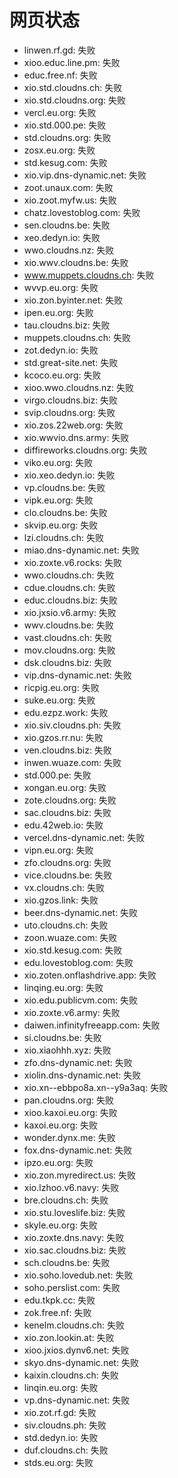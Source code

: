 # 网页状态
- linwen.rf.gd: 失败
- xioo.educ.line.pm: 失败
- educ.free.nf: 失败
- xio.std.cloudns.ch: 失败
- xio.std.cloudns.org: 失败
- vercl.eu.org: 失败
- xio.std.000.pe: 失败
- std.cloudns.org: 失败
- zosx.eu.org: 失败
- std.kesug.com: 失败
- xio.vip.dns-dynamic.net: 失败
- zoot.unaux.com: 失败
- xio.zoot.myfw.us: 失败
- chatz.lovestoblog.com: 失败
- sen.cloudns.be: 失败
- xeo.dedyn.io: 失败
- wwo.cloudns.nz: 失败
- xio.wwv.cloudns.be: 失败
- www.muppets.cloudns.ch: 失败
- wvvp.eu.org: 失败
- xio.zon.byinter.net: 失败
- ipen.eu.org: 失败
- tau.cloudns.biz: 失败
- muppets.cloudns.ch: 失败
- zot.dedyn.io: 失败
- std.great-site.net: 失败
- kcoco.eu.org: 失败
- xioo.wwo.cloudns.nz: 失败
- virgo.cloudns.biz: 失败
- svip.cloudns.org: 失败
- xio.zos.22web.org: 失败
- xio.wwvio.dns.army: 失败
- diffireworks.cloudns.org: 失败
- viko.eu.org: 失败
- xio.xeo.dedyn.io: 失败
- vp.cloudns.be: 失败
- vipk.eu.org: 失败
- clo.cloudns.be: 失败
- skvip.eu.org: 失败
- lzi.cloudns.ch: 失败
- miao.dns-dynamic.net: 失败
- xio.zoxte.v6.rocks: 失败
- wwo.cloudns.ch: 失败
- cdue.cloudns.ch: 失败
- educ.cloudns.biz: 失败
- xio.jxsio.v6.army: 失败
- wwv.cloudns.be: 失败
- vast.cloudns.ch: 失败
- mov.cloudns.org: 失败
- dsk.cloudns.biz: 失败
- vip.dns-dynamic.net: 失败
- ricpig.eu.org: 失败
- suke.eu.org: 失败
- edu.ezpz.work: 失败
- xio.siv.cloudns.ph: 失败
- xio.gzos.rr.nu: 失败
- ven.cloudns.biz: 失败
- inwen.wuaze.com: 失败
- std.000.pe: 失败
- xongan.eu.org: 失败
- zote.cloudns.org: 失败
- sac.cloudns.biz: 失败
- edu.42web.io: 失败
- vercel.dns-dynamic.net: 失败
- vipn.eu.org: 失败
- zfo.cloudns.org: 失败
- vice.cloudns.be: 失败
- vx.cloudns.ch: 失败
- xio.gzos.link: 失败
- beer.dns-dynamic.net: 失败
- uto.cloudns.ch: 失败
- zoon.wuaze.com: 失败
- xio.std.kesug.com: 失败
- edu.lovestoblog.com: 失败
- xio.zoten.onflashdrive.app: 失败
- linqing.eu.org: 失败
- xio.edu.publicvm.com: 失败
- xio.zoxte.v6.army: 失败
- daiwen.infinityfreeapp.com: 失败
- si.cloudns.be: 失败
- xio.xiaohhh.xyz: 失败
- zfo.dns-dynamic.net: 失败
- xiolin.dns-dynamic.net: 失败
- xio.xn--ebbpo8a.xn--y9a3aq: 失败
- pan.cloudns.org: 失败
- xioo.kaxoi.eu.org: 失败
- kaxoi.eu.org: 失败
- wonder.dynx.me: 失败
- fox.dns-dynamic.net: 失败
- ipzo.eu.org: 失败
- xio.zon.myredirect.us: 失败
- xio.lzhoo.v6.navy: 失败
- bre.cloudns.ch: 失败
- xio.stu.loveslife.biz: 失败
- skyle.eu.org: 失败
- xio.zoxte.dns.navy: 失败
- xio.sac.cloudns.biz: 失败
- sch.cloudns.be: 失败
- xio.soho.lovedub.net: 失败
- soho.perslist.com: 失败
- edu.tkpk.cc: 失败
- zok.free.nf: 失败
- kenelm.cloudns.ch: 失败
- xio.zon.lookin.at: 失败
- xioo.jxios.dynv6.net: 失败
- skyo.dns-dynamic.net: 失败
- kaixin.cloudns.ch: 失败
- linqin.eu.org: 失败
- vp.dns-dynamic.net: 失败
- xio.zot.rf.gd: 失败
- siv.cloudns.ph: 失败
- std.dedyn.io: 失败
- duf.cloudns.ch: 失败
- stds.eu.org: 失败
